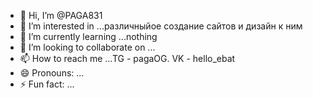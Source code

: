 - 👋 Hi, I’m @PAGA831
- 👀 I’m interested in ...различныйое создание сайтов и дизайн к ним
- 🌱 I’m currently learning ...nothing 
- 💞️ I’m looking to collaborate on ...
- 📫 How to reach me ...TG - pagaOG. VK - hello_ebat 
- 😄 Pronouns: ...
- ⚡ Fun fact: ...

<!---
PAGA831/PAGA831 is a ✨ special ✨ repository because its `README.md` (this file) appears on your GitHub profile.
You can click the Preview link to take a look at your changes.
--->
